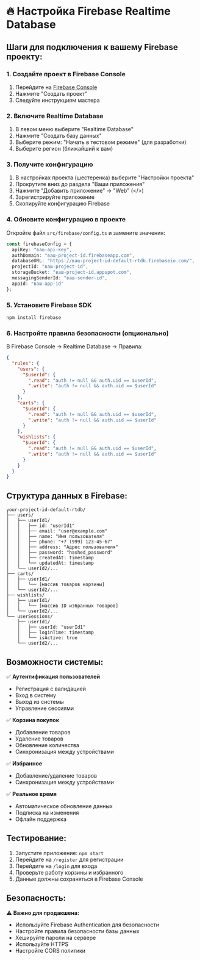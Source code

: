 # 🔥 Настройка Firebase Realtime Database

## Шаги для подключения к вашему Firebase проекту:

### 1. Создайте проект в Firebase Console
1. Перейдите на [Firebase Console](https://console.firebase.google.com/)
2. Нажмите "Создать проект"
3. Следуйте инструкциям мастера

### 2. Включите Realtime Database
1. В левом меню выберите "Realtime Database"
2. Нажмите "Создать базу данных"
3. Выберите режим: "Начать в тестовом режиме" (для разработки)
4. Выберите регион (ближайший к вам)

### 3. Получите конфигурацию
1. В настройках проекта (шестеренка) выберите "Настройки проекта"
2. Прокрутите вниз до раздела "Ваши приложения"
3. Нажмите "Добавить приложение" → "Web" (</>)
4. Зарегистрируйте приложение
5. Скопируйте конфигурацию Firebase

### 4. Обновите конфигурацию в проекте
Откройте файл `src/firebase/config.ts` и замените значения:

```typescript
const firebaseConfig = {
  apiKey: "ваш-api-key",
  authDomain: "ваш-project-id.firebaseapp.com",
  databaseURL: "https://ваш-project-id-default-rtdb.firebaseio.com/",
  projectId: "ваш-project-id",
  storageBucket: "ваш-project-id.appspot.com",
  messagingSenderId: "ваш-sender-id",
  appId: "ваш-app-id"
};
```

### 5. Установите Firebase SDK
```bash
npm install firebase
```

### 6. Настройте правила безопасности (опционально)
В Firebase Console → Realtime Database → Правила:

```json
{
  "rules": {
    "users": {
      "$userId": {
        ".read": "auth != null && auth.uid == $userId",
        ".write": "auth != null && auth.uid == $userId"
      }
    },
    "carts": {
      "$userId": {
        ".read": "auth != null && auth.uid == $userId",
        ".write": "auth != null && auth.uid == $userId"
      }
    },
    "wishlists": {
      "$userId": {
        ".read": "auth != null && auth.uid == $userId",
        ".write": "auth != null && auth.uid == $userId"
      }
    }
  }
}
```

## Структура данных в Firebase:

```
your-project-id-default-rtdb/
├── users/
│   ├── userId1/
│   │   ├── id: "userId1"
│   │   ├── email: "user@example.com"
│   │   ├── name: "Имя пользователя"
│   │   ├── phone: "+7 (999) 123-45-67"
│   │   ├── address: "Адрес пользователя"
│   │   ├── password: "hashed_password"
│   │   ├── createdAt: timestamp
│   │   └── updatedAt: timestamp
│   └── userId2/...
├── carts/
│   ├── userId1/
│   │   └── [массив товаров корзины]
│   └── userId2/...
├── wishlists/
│   ├── userId1/
│   │   └── [массив ID избранных товаров]
│   └── userId2/...
└── userSessions/
    ├── userId1/
    │   ├── userId: "userId1"
    │   ├── loginTime: timestamp
    │   └── isActive: true
    └── userId2/...
```

## Возможности системы:

✅ **Аутентификация пользователей**
- Регистрация с валидацией
- Вход в систему
- Выход из системы
- Управление сессиями

✅ **Корзина покупок**
- Добавление товаров
- Удаление товаров
- Обновление количества
- Синхронизация между устройствами

✅ **Избранное**
- Добавление/удаление товаров
- Синхронизация между устройствами

✅ **Реальное время**
- Автоматическое обновление данных
- Подписка на изменения
- Офлайн поддержка

## Тестирование:

1. Запустите приложение: `npm start`
2. Перейдите на `/register` для регистрации
3. Перейдите на `/login` для входа
4. Проверьте работу корзины и избранного
5. Данные должны сохраняться в Firebase Console

## Безопасность:

⚠️ **Важно для продакшена:**
- Используйте Firebase Authentication для безопасности
- Настройте правила безопасности базы данных
- Хешируйте пароли на сервере
- Используйте HTTPS
- Настройте CORS политики

